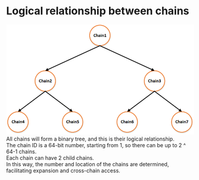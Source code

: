 # Logical relationship between chains

![relationship](chains.png)
All chains will form a binary tree, and this is their logical relationship.  
The chain ID is a 64-bit number, starting from 1, so there can be up to 2 ^ 64-1 chains.  
Each chain can have 2 child chains.  
In this way, the number and location of the chains are determined, facilitating expansion and cross-chain access.  
